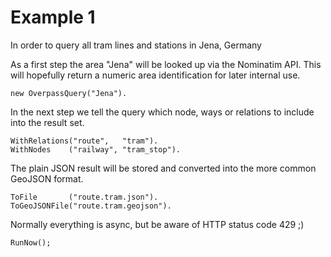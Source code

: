 Example 1
=========

In order to query all tram lines and stations in Jena, Germany

As a first step the area "Jena" will be looked up via the Nominatim API. This will hopefully return a numeric area identification for later internal use.

    new OverpassQuery("Jena").

In the next step we tell the query which node, ways or relations to include into the result set.	
	
    WithRelations("route",   "tram").
    WithNodes    ("railway", "tram_stop").

The plain JSON result will be stored and converted into the more common GeoJSON format.
	
    ToFile       ("route.tram.json").
    ToGeoJSONFile("route.tram.geojson").
	
Normally everything is async, but be aware of HTTP status code 429 ;)
	
    RunNow();
	
